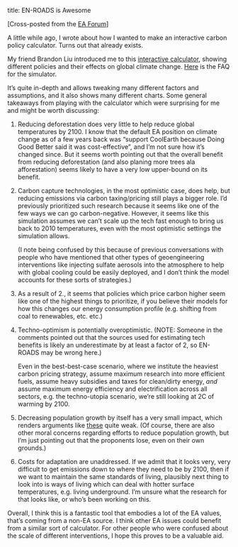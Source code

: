 title: EN-ROADS is Awesome

[Cross-posted from the [EA Forum](https://ea.greaterwrong.com/posts/YtdhHQrQmgqoKGGDM/interactive-graph-of-climate-change-intervention-effects)]

A little while ago, I wrote about how I wanted to make an interactive carbon policy calculator. Turns out that already exists.

My friend Brandon Liu introduced me to this [interactive calculator](https://en-roads.climateinteractive.org/scenario.html?p55=0.3&p57=0.1&v=2.7.19), showing different policies and their effects on global climate change. [Here](https://docs.climateinteractive.org/projects/en-roads/en/latest/guide/general_faqs.html#where-can-i-learn-about-the-science-assumptions-testing-and-background-of-the-en-roads-simulation) is the FAQ for the simulator.

It’s quite in-depth and allows tweaking many different factors and assumptions, and it also shows many different charts. Some general takeaways from playing with the calculator which were surprising for me and might be worth discussing:

1. Reducing deforestation does very little to help reduce global temperatures by 2100. I know that the default EA position on climate change as of a few years back was “support CoolEarth because Doing Good Better said it was cost-effective”, and I’m not sure how it’s changed since. But it seems worth pointing out that the overall benefit from reducing deforestation (and also planing more trees ala afforestation) seems likely to have a very low upper-bound on its benefit.

2. Carbon capture technologies, in the most optimistic case, does help, but reducing emissions via carbon taxing/pricing still plays a bigger role. I’d previously prioritized such research because it seems like one of the few ways we can go carbon-negative. However, it seems like this simulation assumes we can’t scale up the tech fast enough to bring us back to 2010 temperatures, even with the most optimistic settings the simulation allows. 


   (I note being confused by this because of previous conversations with people who have mentioned that other types of geoengineering interventions like injecting sulfate aerosols into the atmosphere to help with global cooling could be easily deployed, and I don’t think the model accounts for these sorts of strategies.)

3. As a result of 2., it seems that policies which price carbon higher seem like one of the highest things to prioritize, if you believe their models for how this changes our energy consumption profile (e.g. shifting from coal to renewables, etc. etc.)

4. Techno-optimism is potentially overoptimistic. (NOTE: Someone in the comments pointed out that the sources used for estimating tech benefits is likely an underestimate by at least a factor of 2, so EN-ROADS may be wrong here.) 


   Even in the best-best-case scenario, where we institute the heaviest carbon pricing strategy, assume maximum research into more efficient fuels, assume heavy subsidies and taxes for clean/dirty energy, *and* assume maximum energy efficiency and electrification across all sectors, e.g. the techno-utopia scenario, we’re still looking at 2C of warming by 2100.

5. Decreasing population growth by itself has a very small impact, which renders arguments like [these](https://www.jstor.org/stable/24870306?seq=1#metadata_info_tab_contents) quite weak. (Of course, there are also other moral concerns regarding efforts to reduce population growth, but I’m just pointing out that the proponents lose, even on their own grounds.)

6. Costs for adaptation are unaddressed. If we admit that it looks very, very difficult to get emissions down to where they need to be by 2100, then if we want to maintain the same standards of living, plausibly next thing to look into is ways of living which can deal with hotter surface temperatures, e.g. living underground. I’m unsure what the research for that looks like, or who’s been working on this.

Overall, I think this is a fantastic tool that embodies a lot of the EA values, that’s coming from a non-EA source. I think other EA issues could benefit from a similar sort of calculator. For other people who were confused about the scale of different interventions, I hope this proves to be a valuable aid.